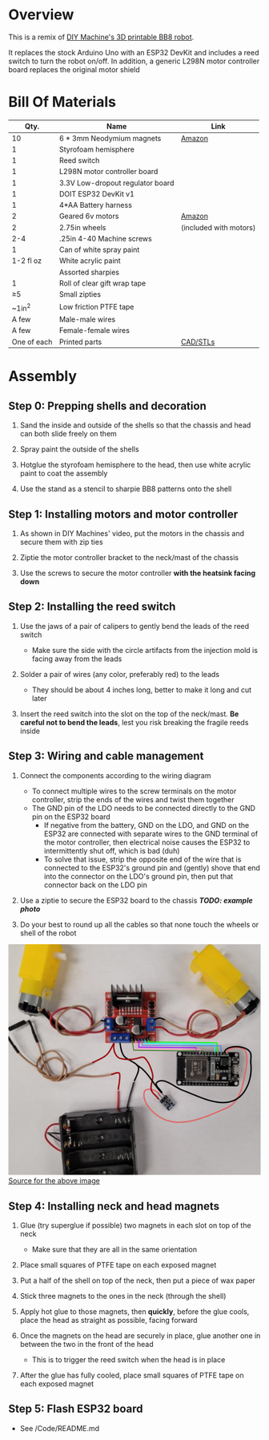 # Overview

This is a remix of [DIY Machine's 3D printable BB8 robot](https://www.thingiverse.com/thing:2749613/files).

It replaces the stock Arduino Uno with an ESP32 DevKit and includes a reed switch to turn the robot on/off. In addition, a generic L298N motor controller board replaces the original motor shield


# Bill Of Materials

| Qty. | Name | Link |
| ------- | ------ | ------- |
| 10 | 6 * 3mm Neodymium magnets | [Amazon](https://www.amazon.com/DIYMAG-6x3mm-Refrigerator-Premium-Brushed/dp/B07KZQGWNN/)
| 1 | Styrofoam hemisphere |
| 1 | Reed switch |
| 1 | L298N motor controller board |
| 1 | 3.3V Low-dropout regulator board |
| 1 | DOIT ESP32 DevKit v1 |
| 1 | 4*AA Battery harness |
| 2 | Geared 6v motors | [Amazon](https://www.amazon.com/Electric-Magnetic-Gearbox-Plastic-Yeeco/dp/B07DQGX369/) |
| 2 | 2.75in wheels | (included with motors) |
| 2-4 | .25in 4-40 Machine screws |
| 1 | Can of white spray paint |
| 1-2 fl oz | White acrylic paint |
| | Assorted sharpies |
| 1 | Roll of clear gift wrap tape |
| ≥5 | Small zipties |
| ~1in<sup>2<sup> | Low friction PTFE tape |
| A few | Male-male wires |
| A few | Female-female wires |
| One of each | Printed parts | [CAD/STLs](https://github.com/Team3309/Summer-Camp-BB8/tree/main/CAD/STLs) |


# Assembly

## Step 0: Prepping shells and decoration

1. Sand the inside and outside of the shells so that the chassis and head can both slide freely on them

2. Spray paint the outside of the shells

3. Hotglue the styrofoam hemisphere to the head, then use white acrylic paint to coat the assembly

4. Use the stand as a stencil to sharpie BB8 patterns onto the shell

## Step 1: Installing motors and motor controller

1. As shown in DIY Machines' video, put the motors in the chassis and secure them with zip ties

2. Ziptie the motor controller bracket to the neck/mast of the chassis

3. Use the screws to secure the motor controller **with the heatsink facing down**

## Step 2: Installing the reed switch

1. Use the jaws of a pair of calipers to gently bend the leads of the reed switch
    - Make sure the side with the circle artifacts from the injection mold is facing away from the leads

2. Solder a pair of wires (any color, preferably red) to the leads
    - They should be about 4 inches long, better to make it long and cut later

3. Insert the reed switch into the slot on the top of the neck/mast. **Be careful not to bend the leads**, lest you risk breaking the fragile reeds inside

## Step 3: Wiring and cable management

1. Connect the components according to the wiring diagram
    - To connect multiple wires to the screw terminals on the motor controller, strip the ends of the wires and twist them together
    - The GND pin of the LDO needs to be connected directly to the GND pin on the ESP32 board
        - If negative from the battery, GND on the LDO, and GND on the ESP32 are connected with separate wires to the GND terminal of the motor controller, then electrical noise causes the ESP32 to intermittently shut off, which is bad (duh)
        - To solve that issue, strip the opposite end of the wire that is connected to the ESP32's ground pin and (gently) shove that end into the connector on the LDO's ground pin, then put that connector back on the LDO pin

2. Use a ziptie to secure the ESP32 board to the chassis ***TODO: example photo***

3. Do your best to round up all the cables so that none touch the wheels or shell of the robot

![Wiring Diagram](/wiring_diagram.png)
[Source for the above image](https://docs.google.com/presentation/d/1EXfWSO4wvMNs9FQZjlcnMrIVXtP51tsHmDwQ05yeIWY/edit#slide=id.ge3b93e37a7_0_0)

## Step 4: Installing neck and head magnets

1. Glue (try superglue if possible) two magnets in each slot on top of the neck
    - Make sure that they are all in the same orientation

2. Place small squares of PTFE tape on each exposed magnet

3. Put a half of the shell on top of the neck, then put a piece of wax paper

4. Stick three magnets to the ones in the neck (through the shell)

5. Apply hot glue to those magnets, then **quickly**, before the glue cools, place the head as straight as possible, facing forward

6. Once the magnets on the head are securely in place, glue another one in between the two in the front of the head
    - This is to trigger the reed switch when the head is in place

7. After the glue has fully cooled, place small squares of PTFE tape on each exposed magnet

## Step 5: Flash ESP32 board

- See /Code/README.md

